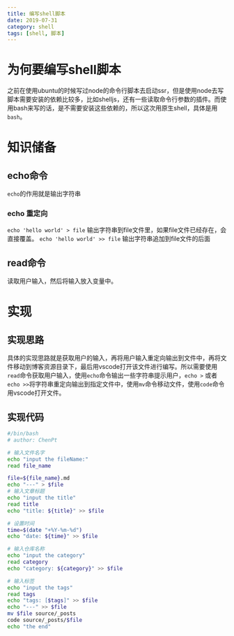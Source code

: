 ```yaml
---
title: 编写shell脚本
date: 2019-07-31
category: shell
tags: [shell, 脚本]
---
```


# 为何要编写shell脚本

之前在使用ubuntu的时候写过node的命令行脚本去启动ssr，但是使用node去写脚本需要安装的依赖比较多，比如shelljs，还有一些读取命令行参数的插件。而使用bash来写的话，是不需要安装这些依赖的，所以这次用原生shell，具体是用`bash`。

# 知识储备

## echo命令

`echo`的作用就是输出字符串

### echo 重定向

`echo 'hello world' > file` 输出字符串到file文件里，如果file文件已经存在，会直接覆盖。
`echo 'hello world' >> file` 输出字符串追加到file文件的后面 

## read命令
读取用户输入，然后将输入放入变量中。

# 实现

## 实现思路
具体的实现思路就是获取用户的输入，再将用户输入重定向输出到文件中，再将文件移动到博客资源目录下，最后用vscode打开该文件进行编写。所以需要使用`read`命令获取用户输入，使用`echo`命令输出一些字符串提示用户，`echo >` 或者 `echo >>`将字符串重定向输出到指定文件中，使用`mv`命令移动文件，使用`code`命令用vscode打开文件。

## 实现代码
``` bash
#/bin/bash
# author: ChenPt

# 输入文件名字
echo "input the fileName:"
read file_name

file=${file_name}.md
echo "---" > $file
# 输入文章标题
echo "input the title"
read title
echo "title: ${title}" >> $file

# 设置时间
time=$(date "+%Y-%m-%d")
echo "date: ${time}" >> $file

# 输入仓库名称
echo "input the category"
read category
echo "category: ${category}" >> $file

# 输入标签
echo "input the tags"
read tags
echo "tags: [$tags]" >> $file
echo "---" >> $file
mv $file source/_posts
code source/_posts/$file
echo "the end"
```
